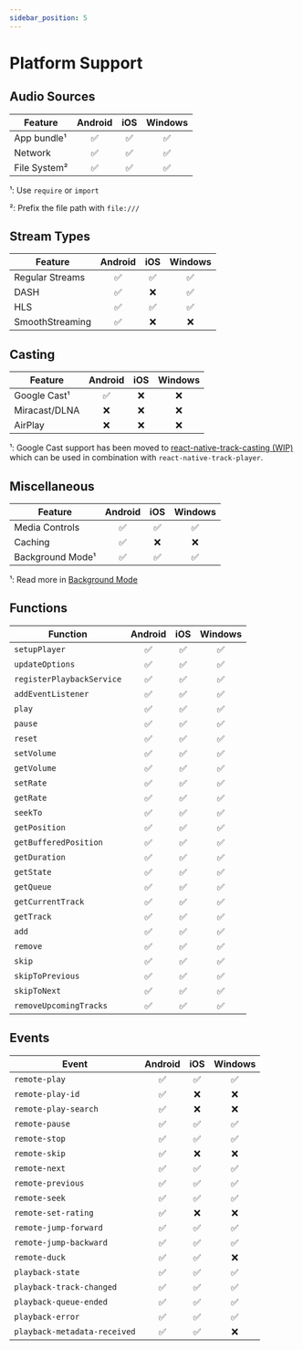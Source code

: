 ```yaml
---
sidebar_position: 5
---
```


# Platform Support

## Audio Sources

| Feature | Android | iOS | Windows |
| ------- | :-----: | :-: | :-----: |
| App bundle¹ | ✅ | ✅ | ✅ |
| Network | ✅ | ✅ | ✅ |
| File System² | ✅ | ✅ | ✅ |

¹: Use `require` or `import`

²: Prefix the file path with `file:///`

## Stream Types

| Feature | Android | iOS | Windows |
| ------- | :-----: | :-: | :-----: |
| Regular Streams | ✅ | ✅ | ✅ |
| DASH | ✅ | ❌ | ✅ |
| HLS | ✅ | ✅ | ✅ |
| SmoothStreaming | ✅ | ❌ | ❌ |

## Casting

| Feature | Android | iOS | Windows |
| ------- | :-----: | :-: | :-----: |
| Google Cast¹ | ✅ | ❌ | ❌ |
| Miracast/DLNA | ❌ | ❌ | ❌ |
| AirPlay | ❌ | ❌ | ❌ |

¹: Google Cast support has been moved to [react-native-track-casting (WIP)](https://github.com/react-native-kit/react-native-track-casting) which can be used in combination with `react-native-track-player`.

## Miscellaneous

| Feature | Android | iOS | Windows |
| ------- | :-----: | :-: | :-----: |
| Media Controls | ✅ | ✅ | ✅ |
| Caching | ✅ | ❌ | ❌ |
| Background Mode¹ | ✅ | ✅ | ✅ |

¹: Read more in [Background Mode](./background-mode.md)

## Functions

| Function | Android | iOS | Windows |
| ------- | :-----: | :-: | :-----: |
| `setupPlayer` | ✅ | ✅ | ✅ |
| `updateOptions` | ✅ | ✅ | ✅ |
| `registerPlaybackService` | ✅ | ✅ | ✅ |
| `addEventListener` | ✅ | ✅ | ✅ |
| `play` | ✅ | ✅ | ✅ |
| `pause` | ✅ | ✅ | ✅ |
| `reset` | ✅ | ✅ | ✅ |
| `setVolume` | ✅ | ✅ | ✅ |
| `getVolume` | ✅ | ✅ | ✅ |
| `setRate` | ✅ | ✅ | ✅ |
| `getRate` | ✅ | ✅ | ✅ |
| `seekTo` | ✅ | ✅ | ✅ |
| `getPosition` | ✅ | ✅ | ✅ |
| `getBufferedPosition` | ✅ | ✅ | ✅ |
| `getDuration` | ✅ | ✅ | ✅ |
| `getState` | ✅ | ✅ | ✅ |
| `getQueue` | ✅ | ✅ | ✅ |
| `getCurrentTrack` | ✅ | ✅ | ✅ |
| `getTrack` | ✅ | ✅ | ✅ |
| `add` | ✅ | ✅ | ✅ |
| `remove` | ✅ | ✅ | ✅ |
| `skip` | ✅ | ✅ | ✅ |
| `skipToPrevious` | ✅ | ✅ | ✅ |
| `skipToNext` | ✅ | ✅ | ✅ |
| `removeUpcomingTracks` | ✅ | ✅ | ✅ |

## Events

| Event | Android | iOS | Windows |
| ------- | :-----: | :-: | :-----: |
| `remote-play` | ✅ | ✅ | ✅ |
| `remote-play-id` | ✅ | ❌ | ❌ |
| `remote-play-search` | ✅ | ❌ | ❌ |
| `remote-pause` | ✅ | ✅ | ✅ |
| `remote-stop` | ✅ | ✅ | ✅ |
| `remote-skip` | ✅ | ❌ | ❌ |
| `remote-next` | ✅ | ✅ | ✅ |
| `remote-previous` | ✅ | ✅ | ✅ |
| `remote-seek` | ✅ | ✅ | ✅ |
| `remote-set-rating` | ✅ | ❌ | ❌ |
| `remote-jump-forward` | ✅ | ✅ | ✅ |
| `remote-jump-backward` | ✅ | ✅ | ✅ |
| `remote-duck` | ✅ | ✅ | ❌ |
| `playback-state` | ✅ | ✅ | ✅ |
| `playback-track-changed` | ✅ | ✅ | ✅ |
| `playback-queue-ended` | ✅ | ✅ | ✅ |
| `playback-error` | ✅ | ✅ | ✅ |
| `playback-metadata-received` | ✅ | ✅ | ❌ |

